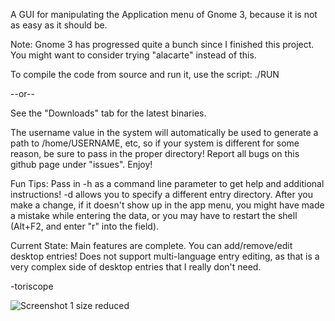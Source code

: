 A GUI for manipulating the Application menu of Gnome 3, because it is not as easy as it should be.

Note:
Gnome 3 has progressed quite a bunch since I finished this project.
You might want to consider trying "alacarte" instead of this.

To compile the code from source and run it, use the script:
./RUN

--or--

See the "Downloads" tab  for the latest binaries.

The username value in the system will automatically be used to generate a path to /home/USERNAME, etc, so if your system is different for some reason, be sure to pass in the proper directory!
Report all bugs on this github page under "issues". Enjoy!

Fun Tips:
Pass in -h as a command line parameter to get help and additional instructions! 
-d allows you to specify a different entry directory.
After you make a change, if it doesn't show up in the app menu, you might have made a mistake while entering the data, or you may have to restart the shell (Alt+F2, and enter "r" into the field).

Current State:
Main features are complete. You can add/remove/edit desktop entries! Does not support multi-language entry editing, as that is a very complex side of desktop entries that I really don't need.

-toriscope

![Screenshot 1 size reduced](http://www.prism.gatech.edu/~efruchter3/gme1.png)
